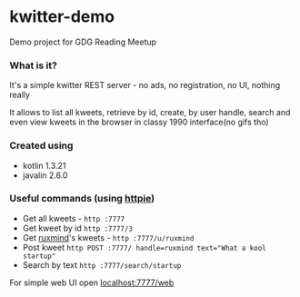 # kwitter-demo
Demo project for GDG Reading Meetup

### What is it?

It's a simple kwitter REST server - no ads, no registration, 
no UI, nothing really

It allows to list all kweets, retrieve by id, create, by user handle, search
and even view kweets in the browser in classy 1990 interface(no gifs tho) 

### Created using

* kotlin 1.3.21
* javalin 2.6.0

### Useful commands (using [httpie](https://httpie.org/))

* Get all kweets - ```http :7777```
* Get kweet by id ```http :7777/3```
* Get [ruxmind](https://twitter.com/ruxmind)'s kweets - `http :7777/u/ruxmind`
* Post kweet `http POST :7777/ handle=ruxmind text="What a kool startup"`
* Search by text `http :7777/search/startup`

For simple web UI open [localhost:7777/web](http://localhost:7777/web)

